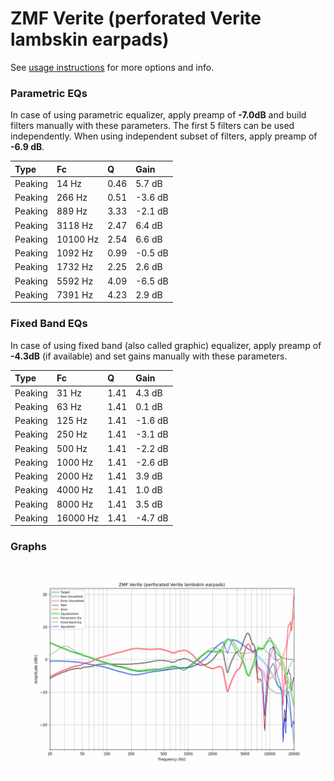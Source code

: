 # ZMF Verite (perforated Verite lambskin earpads)
See [usage instructions](https://github.com/jaakkopasanen/AutoEq#usage) for more options and info.

### Parametric EQs
In case of using parametric equalizer, apply preamp of **-7.0dB** and build filters manually
with these parameters. The first 5 filters can be used independently.
When using independent subset of filters, apply preamp of **-6.9 dB**.

| Type    | Fc       |    Q | Gain    |
|:--------|:---------|:-----|:--------|
| Peaking | 14 Hz    | 0.46 | 5.7 dB  |
| Peaking | 266 Hz   | 0.51 | -3.6 dB |
| Peaking | 889 Hz   | 3.33 | -2.1 dB |
| Peaking | 3118 Hz  | 2.47 | 6.4 dB  |
| Peaking | 10100 Hz | 2.54 | 6.6 dB  |
| Peaking | 1092 Hz  | 0.99 | -0.5 dB |
| Peaking | 1732 Hz  | 2.25 | 2.6 dB  |
| Peaking | 5592 Hz  | 4.09 | -6.5 dB |
| Peaking | 7391 Hz  | 4.23 | 2.9 dB  |

### Fixed Band EQs
In case of using fixed band (also called graphic) equalizer, apply preamp of **-4.3dB**
(if available) and set gains manually with these parameters.

| Type    | Fc       |    Q | Gain    |
|:--------|:---------|:-----|:--------|
| Peaking | 31 Hz    | 1.41 | 4.3 dB  |
| Peaking | 63 Hz    | 1.41 | 0.1 dB  |
| Peaking | 125 Hz   | 1.41 | -1.6 dB |
| Peaking | 250 Hz   | 1.41 | -3.1 dB |
| Peaking | 500 Hz   | 1.41 | -2.2 dB |
| Peaking | 1000 Hz  | 1.41 | -2.6 dB |
| Peaking | 2000 Hz  | 1.41 | 3.9 dB  |
| Peaking | 4000 Hz  | 1.41 | 1.0 dB  |
| Peaking | 8000 Hz  | 1.41 | 3.5 dB  |
| Peaking | 16000 Hz | 1.41 | -4.7 dB |

### Graphs
![](./ZMF%20Verite%20(perforated%20Verite%20lambskin%20earpads).png)